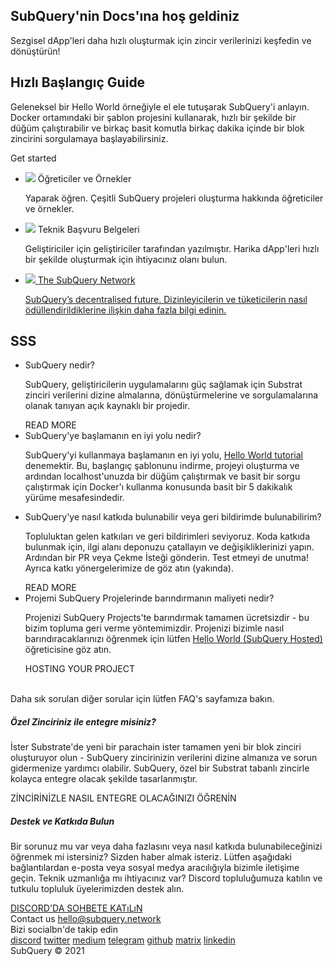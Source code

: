<link rel="stylesheet" href="/assets/style/welcome.css" as="style" />
<div class="top2Sections">
  <section class="welcomeWords">
    <div class="main">
      <div>
        <h2 class="welcomeTitle">SubQuery'nin <span>Docs</span>'ına hoş geldiniz</h2>
        <p>Sezgisel dApp'leri daha hızlı oluşturmak için zincir verilerinizi keşfedin ve dönüştürün!</p>
      </div>
    </div>
  </section>
  <section class="startSection main">
    <div>
      <h2 class="title">Hızlı Başlangıç <span>Guide</span></h2>
      <p>Geleneksel bir Hello World örneğiyle el ele tutuşarak SubQuery'i anlayın. Docker ortamındaki bir şablon projesini kullanarak, hızlı bir şekilde bir düğüm çalıştırabilir ve birkaç basit komutla birkaç dakika içinde bir blok zincirini sorgulamaya başlayabilirsiniz.
      </p>
      <span class="button">
        <router-link :to="{path: '/quickstart/helloworld-localhost/'}">
          <span>Get started</span>
        </router-link>
      </span>
    </div>
  </section>
</div>
<div class="main">
  <div>
    <ul class="list">
      <li>
        <router-link :to="{path: '/tutorials_examples/introduction/'}">
          <div>
            <img src="/assets/img/tutorialsIcon.svg" />
            <span>Öğreticiler ve Örnekler</span>
            <p>Yaparak öğren. Çeşitli SubQuery projeleri oluşturma hakkında öğreticiler ve örnekler.</p>
          </div>
        </router-link>
      </li>
      <li>
        <router-link :to="{path: '/create/introduction/'}">
          <div>
            <img src="/assets/img/docsIcon.svg" />
            <span>Teknik Başvuru Belgeleri</span>
            <p>Geliştiriciler için geliştiriciler tarafından yazılmıştır. Harika dApp'leri hızlı bir şekilde oluşturmak için ihtiyacınız olanı bulun.</p>
          </div>
        </router-link>
      </li>
      <li>
        <a href="https://static.subquery.network/whitepaper.pdf" target="_blank">
          <div>
            <img src="/assets/img/networkIcon.svg" />
            <span>The SubQuery Network</span>
            <p>SubQuery’s decentralised future. Dizinleyicilerin ve tüketicilerin nasıl ödüllendirildiklerine ilişkin daha fazla bilgi edinin.</p>
          </div>
        </a>
      </li>
    </ul>
  </div>
</div>
<section class="faqSection main">
  <div>
    <h2 class="title">SSS</h2>
    <ul class="faqList">
      <li>
        <div class="title">SubQuery nedir?</div>
        <div class="content">
          <p>SubQuery, geliştiricilerin uygulamalarını güç sağlamak için Substrat zinciri verilerini dizine almalarına, dönüştürmelerine ve sorgulamalarına olanak tanıyan açık kaynaklı bir projedir.</p>
          <span class="more">
            <router-link :to="{path: '/faqs/faqs/#what-is-subquery'}">READ MORE</router-link>
          </span>
        </div>
      </li>
      <li>
        <div class="title">SubQuery'ye başlamanın en iyi yolu nedir?</div>
        <div class="content">
          <p>SubQuery'yi kullanmaya başlamanın en iyi yolu, <a href="/quickstart/helloworld-localhost/">Hello World tutorial</a> denemektir. Bu, başlangıç şablonunu indirme, projeyi oluşturma ve ardından localhost'unuzda bir düğüm çalıştırmak ve basit bir sorgu çalıştırmak için Docker'ı kullanma konusunda basit bir 5 dakikalık yürüme mesafesindedir. </p>
        </div>
      </li>
      <li>
        <div class="title">SubQuery'ye nasıl katkıda bulunabilir veya geri bildirimde bulunabilirim?</div>
        <div class="content">
          <p>Topluluktan gelen katkıları ve geri bildirimleri seviyoruz. Koda katkıda bulunmak için, ilgi alanı deponuzu çatallayın ve değişikliklerinizi yapın. Ardından bir PR veya Çekme İsteği gönderin. Test etmeyi de unutma! Ayrıca katkı yönergelerimize de göz atın (yakında). </p>
          <span class="more">
            <router-link :to="{path: '/faqs/faqs/#what-is-the-best-way-to-get-started-with-subquery'}">READ MORE</router-link>
          </span>
        </div>
      </li>
      <li>
        <div class="title">Projemi SubQuery Projelerinde barındırmanın maliyeti nedir?</div>
        <div class="content">
          <p>Projenizi SubQuery Projects'te barındırmak tamamen ücretsizdir - bu bizim topluma geri verme yöntemimizdir. Projenizi bizimle nasıl barındıracaklarınızı öğrenmek için lütfen <a href="/quickstart/helloworld-hosted/">Hello World (SubQuery Hosted)</a> öğreticisine göz atın.</p>
          <span class="more">
            <router-link :to="{path: '/publish/publish/'}">HOSTING YOUR PROJECT</router-link>
          </span>
        </div>
      </li>
    </ul><br>
    Daha sık sorulan diğer sorular için lütfen <router-link :to="{path: '/faqs/faqs/'}">FAQ's</router-link> sayfamıza bakın.    
  </div>
</section>
<section class="main">
  <div>
    <div class="lastIntroduce lastIntroduce_1">
        <h5>Özel Zinciriniz ile entegre misiniz?</h5>
        <p>İster Substrate'de yeni bir parachain ister tamamen yeni bir blok zinciri oluşturuyor olun - SubQuery zincirinizin verilerini dizine almanıza ve sorun gidermenize yardımcı olabilir. SubQuery, özel bir Substrat tabanlı zincirle kolayca entegre olacak şekilde tasarlanmıştır.</p>
        <span class="more">
          <router-link :to="{path: '/create/mapping/#custom-substrate-chains'}">ZİNCİRİNİZLE NASIL ENTEGRE OLACAĞINIZI ÖĞRENİN</router-link>
        </span>
    </div>
    <div class="lastIntroduce lastIntroduce_2">
        <h5>Destek ve Katkıda Bulun</h5>
        <p>Bir sorunuz mu var veya daha fazlasını veya nasıl katkıda bulunabileceğinizi öğrenmek mi istersiniz? Sizden haber almak isteriz. Lütfen aşağıdaki bağlantılardan e-posta veya sosyal medya aracılığıyla bizimle iletişime geçin. Teknik uzmanlığa mı ihtiyacınız var? Discord topluluğumuza katılın ve tutkulu topluluk üyelerimizden destek alın. </p>
        <a class="more" target="_blank" href="https://discord.com/invite/78zg8aBSMG">DISCORD'DA SOHBETE KATıLıN</a>
    </div>
    </div>
</section>
<section class="main connectSection">
  <div class="email">
    <span>Contact us</span>
    <a href="mailto:hello@subquery.network">hello@subquery.network</a>
  </div>
  <div>
    <div>Bizi socialbn'de takip edin</div>
    <div class="connectWay">
      <a href="https://discord.com/invite/78zg8aBSMG" target="_blank" class="connectDiscord">discord</a>
      <a href="https://twitter.com/subquerynetwork" target="_blank" class="connectTwitter">twitter</a>
      <a href="https://medium.com/@subquery" target="_blank" class="connectMedium">medium</a>
      <a href="https://t.me/subquerynetwork" target="_blank" class="connectTelegram">telegram</a>
      <a href="https://github.com/OnFinality-io/subql" target="_blank" class="connectGithub">github</a>
      <a href="https://matrix.to/#/#subquery:matrix.org" target="_blank" class="connectMatrix">matrix</a>
      <a href="https://www.linkedin.com/company/subquery" target="_blank" class="connectLinkedin">linkedin</a>
    </div>
  </div>
</section>
</div> </div>
<div class="footer">
  <div class="main"><div>SubQuery © 2021</div></div>
</div>
<script charset="utf-8" src="/assets/js/welcome.js"></script>
